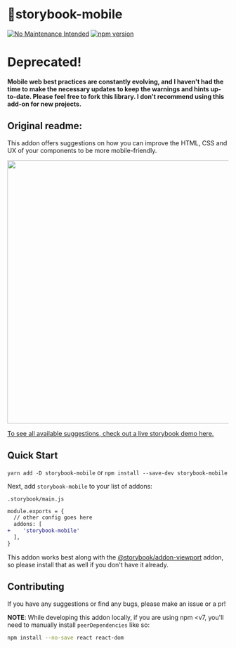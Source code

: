 # 📱storybook-mobile

[![No Maintenance Intended](http://unmaintained.tech/badge.svg)](http://unmaintained.tech/) [![npm version](https://badge.fury.io/js/storybook-mobile.svg)](https://badge.fury.io/js/storybook-mobile)

# Deprecated!

**Mobile web best practices are constantly evolving, and I haven't had the time to make the necessary updates to keep the warnings and hints up-to-date.
Please feel free to fork this library. I don't recommend using this add-on for new projects.**


## Original readme:


This addon offers suggestions on how you can improve the HTML, CSS and UX of your components to be more mobile-friendly.

<a href="https://storybook-mobile.netlify.app/?path=/story/signup-form--default" alt="screenshot of storybook-mobile addon">
<img src="./screenshot.png" width="600px">
</a>

[To see all available suggestions, check out a live storybook demo here.](https://storybook-mobile.netlify.app/?path=/story/signup-form--default)

## Quick Start

`yarn add -D storybook-mobile` or `npm install --save-dev storybook-mobile`

Next, add `storybook-mobile` to your list of addons:

`.storybook/main.js`

```diff
module.exports = {
  // other config goes here
  addons: [
+    'storybook-mobile'
  ],
}
```

This addon works best along with the [@storybook/addon-viewport](https://github.com/storybookjs/storybook/tree/next/addons/viewport) addon, so please install that as well if you don't have it already.

## Contributing

If you have any suggestions or find any bugs, please make an issue or a pr!

**NOTE**: While developing this addon locally, if you are using npm <v7, you'll need to manually install `peerDependencies` like so:

```bash
npm install --no-save react react-dom
```
